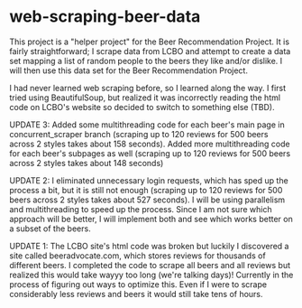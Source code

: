 # web-scraping-beer-data

This project is a "helper project" for the Beer Recommendation Project. It is fairly straightforward; 
 I scrape data from LCBO and attempt to create a data set mapping a list of random people to the beers they like and/or dislike. I will then use this data set for the Beer Recommendation Project.

I had never learned web scraping before, so I learned along the way. I first tried using BeautifulSoup, but realized it was incorrectly reading the html code on LCBO's website so decided to switch to something else (TBD).

UPDATE 3:
Added some multithreading code for each beer's main page in concurrent_scraper branch (scraping up to 120 reviews for 500 beers across 2 styles takes about 158 seconds). Added more multithreading code for each beer's subpages as well (scraping up to 120 reviews for 500 beers across 2 styles takes about 148 seconds)

UPDATE 2:
I eliminated unnecessary login requests, which has sped up the process a bit, but it is still not enough (scraping up to 120 reviews for 500 beers across 2 styles takes about 527 seconds). I will be using parallelism and multithreading to speed up the process. Since I am not sure which approach will be better, I will implement both and see which works better on a subset of the beers.

UPDATE 1:
The LCBO site's html code was broken but luckily I discovered a site called beeradvocate.com, which stores reviews for thousands of different beers. I completed the code to scrape all beers and all reviews but realized this would take wayyy too long (we're talking days)! Currently in the process of figuring out ways to optimize this. Even if I were to scrape considerably less reviews and beers it would still take tens of hours. 
